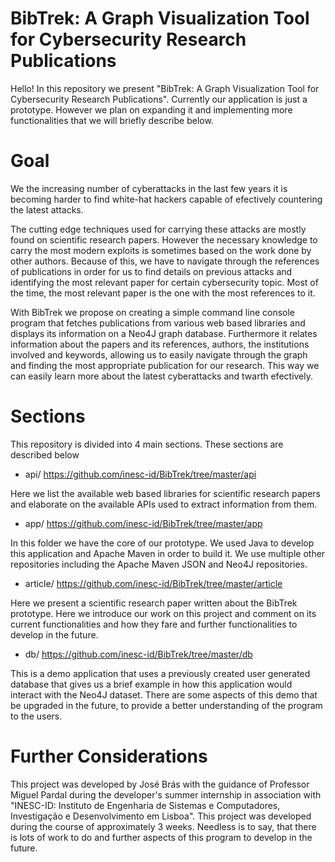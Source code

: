 # BibTrek: A Graph Visualization Tool for Cybersecurity Research Publications

Hello! In this repository we present "BibTrek: A Graph Visualization Tool for
Cybersecurity Research Publications". Currently our application is just a prototype. However we plan on expanding it and implementing more functionalities that we will briefly describe below.

# Goal
We the increasing number of cyberattacks in the last few years it is becoming harder to find white-hat hackers capable of efectively countering the latest attacks.

The cutting edge techniques used for carrying these attacks are mostly found on scientific research papers. However the necessary knowledge to carry the most modern exploits is sometimes based on the work done by other authors. Because of this, we have to navigate through the references of publications in order for us to find details on previous attacks and identifying the most relevant paper for certain cybersecurity topic. Most of the time, the most relevant paper is the one with the most references to it.

With BibTrek we propose on creating a simple command line console program that fetches publications from various web based libraries and displays its information on a Neo4J graph database. Furthermore it relates information about the papers and its references, authors, the institutions involved and keywords, allowing us to easily navigate through the graph and finding the most appropriate publication for our research. This way we can easily learn more about the latest cyberattacks and twarth efectively.

# Sections

This repository is divided into 4 main sections. These sections are described below

- api/ <https://github.com/inesc-id/BibTrek/tree/master/api>

Here we list the available web based libraries for scientific research papers and elaborate on the available APIs used to extract information from them.

- app/ <https://github.com/inesc-id/BibTrek/tree/master/app>

In this folder we have the core of our prototype. We used Java to develop this application and Apache Maven in order to build it. We use multiple other repositories including the Apache Maven JSON and Neo4J repositories.

- article/ <https://github.com/inesc-id/BibTrek/tree/master/article>

Here we present a scientific research paper written about the BibTrek prototype. Here we introduce our work on this project and comment on its current functionalities and how they fare and further functionalities to develop in the future.

- db/ <https://github.com/inesc-id/BibTrek/tree/master/db>

This is a demo application that uses a previously created user generated database that gives us a brief example in how this application would interact with the Neo4J dataset. There are some aspects of this demo that be upgraded in the future, to provide a better understanding of the program to the users.

# Further Considerations

This project was developed by José Brás with the guidance of Professor Miguel Pardal during the developer's summer internship in association with "INESC-ID: Instituto de Engenharia de Sistemas e Computadores, Investigação e Desenvolvimento em Lisboa". This project was developed during the course of approximately 3 weeks. Needless is to say, that there is lots of work to do and further aspects of this program to develop in the future.




